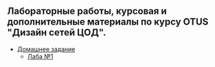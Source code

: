 ## Лабораторные работы, курсовая и дополнительные материалы по курсу OTUS "Дизайн сетей ЦОД".
  - [Домашнее задание](labs/)
    - [Лаба №1](labs/lab01)